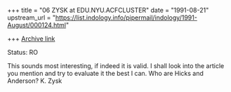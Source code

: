 +++
title = "06 ZYSK at EDU.NYU.ACFCLUSTER"
date = "1991-08-21"
upstream_url = "https://list.indology.info/pipermail/indology/1991-August/000124.html"

+++
[Archive link](https://list.indology.info/pipermail/indology/1991-August/000124.html)

Status: RO

This sounds most interesting, if indeed it is valid. I shall look into
the article you mention and try to evaluate it the best I can. Who are
Hicks and Anderson?
K. Zysk




